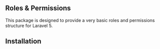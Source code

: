 
## Roles & Permissions
This package is designed to provide a very basic roles and permissions structure
for Laravel 5.

## Installation
